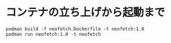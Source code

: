 # コンテナの立ち上げから起動まで
```
podman build -f neofetch.Dockerfile -t neofetch:1.0
podman run neofetch:1.0 -t neofetch
```
